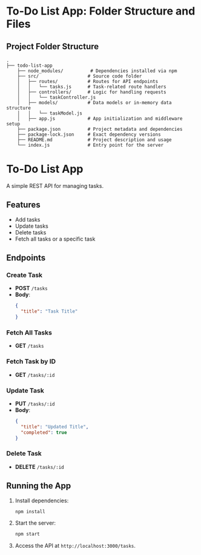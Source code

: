 # To-Do List App: Folder Structure and Files

## Project Folder Structure

```
.
├── todo-list-app
    ├── node_modules/          # Dependencies installed via npm
    ├── src/                  # Source code folder
    │   ├── routes/           # Routes for API endpoints
    │   │   └── tasks.js      # Task-related route handlers
    │   ├── controllers/      # Logic for handling requests
    │   │   └── taskController.js
    │   ├── models/           # Data models or in-memory data structure
    │   │   └── taskModel.js
    │   ├── app.js            # App initialization and middleware setup
    ├── package.json          # Project metadata and dependencies
    ├── package-lock.json     # Exact dependency versions
    ├── README.md             # Project description and usage
    └── index.js              # Entry point for the server
```

# To-Do List App

A simple REST API for managing tasks.

## Features

- Add tasks
- Update tasks
- Delete tasks
- Fetch all tasks or a specific task

## Endpoints

### Create Task

- **POST** `/tasks`
- **Body**:
  ```json
  {
    "title": "Task Title"
  }
  ```

### Fetch All Tasks

- **GET** `/tasks`

### Fetch Task by ID

- **GET** `/tasks/:id`

### Update Task

- **PUT** `/tasks/:id`
- **Body**:
  ```json
  {
    "title": "Updated Title",
    "completed": true
  }
  ```

### Delete Task

- **DELETE** `/tasks/:id`

## Running the App

1. Install dependencies:
   ```bash
   npm install
   ```
2. Start the server:
   ```bash
   npm start
   ```
3. Access the API at `http://localhost:3000/tasks`.

```

```
